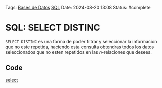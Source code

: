 Tags: [Bases de Datos](Bases%20de%20Datos.md) [SQL](SQL.md)
Date: 2024-08-20 13:08
Status: #complete 

# SQL: SELECT DISTINC

`SELECT DISTINC` es una forma de poder filtrar y seleccionar la informacion que no este repetida, haciendo esta consulta obtendras todos los datos seleccionados que no esten repetidos en las *n*-relaciones que desees. 

## Code
[select](select.sql)